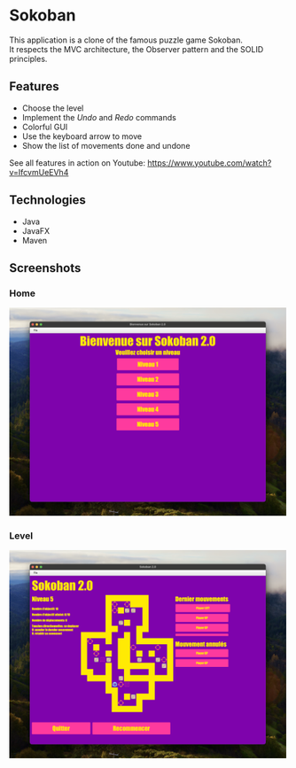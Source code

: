 # Sokoban
<!-- ❌ Don't Delete This Comment ❌
Project short description:
  Clone of the famous puzzle game Sokoban
Project Topics (tags):
  java cli maven javafx
-->

This application is a clone of the famous puzzle game Sokoban.<br>It respects the MVC architecture, the Observer pattern and the SOLID principles.

## Features

* Choose the level
* Implement the *Undo* and *Redo* commands
* Colorful GUI
* Use the keyboard arrow to move
* Show the list of movements done and undone

See all features in action on Youtube: <https://www.youtube.com/watch?v=IfcvmUeEVh4>

## Technologies

* Java
* JavaFX
* Maven

<!--
## Documentation
### Class Diagram
-->

## Screenshots

### Home

[<img src="./doc/readme-rsc/1-home.png" width="500">](./doc/readme-rsc/1-home.png)

### Level

[<img src="./doc/readme-rsc/2-level.png" width="500">](./doc/readme-rsc/2-level.png)

